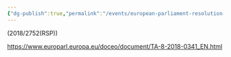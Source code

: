 ```yaml
---
{"dg-publish":true,"permalink":"/events/european-parliament-resolution-of-12-sept-2018-on-autonomous-weapon-systems/","tags":["#event","#europeanparliament"]}
---
```


(2018/2752(RSP))

https://www.europarl.europa.eu/doceo/document/TA-8-2018-0341_EN.html

